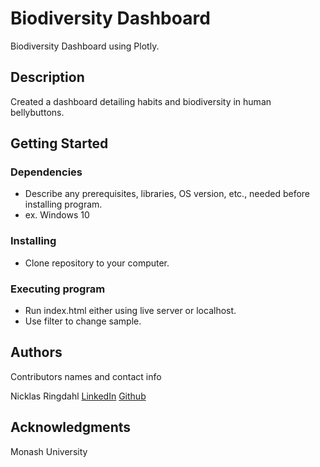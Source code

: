 # Biodiversity Dashboard

Biodiversity Dashboard using Plotly.

## Description

Created a dashboard detailing habits and biodiversity in human bellybuttons.

## Getting Started

### Dependencies

* Describe any prerequisites, libraries, OS version, etc., needed before installing program.
* ex. Windows 10

### Installing

* Clone repository to your computer.

### Executing program

* Run index.html either using live server or localhost.
* Use filter to change sample.


## Authors

Contributors names and contact info

Nicklas Ringdahl
[LinkedIn](www.linkedin.com/in/nicklas-ringdahl)
[Github](https://github.com/Nicklasringdahl)



## Acknowledgments

Monash University
